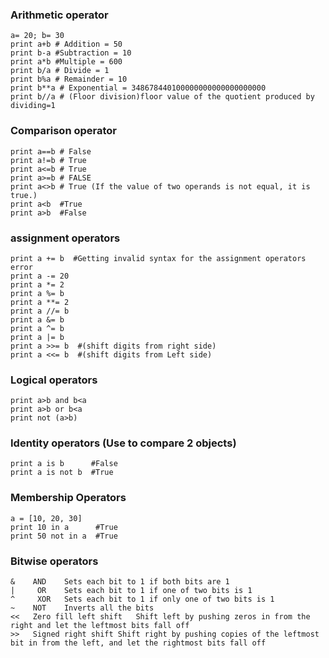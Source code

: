 ### Arithmetic operator
```
a= 20; b= 30
print a+b # Addition = 50
print b-a #Subtraction = 10
print a*b #Multiple = 600
print b/a # Divide = 1
print b%a # Remainder = 10
print b**a # Exponential = 348678440100000000000000000000
print b//a # (Floor division)floor value of the quotient produced by dividing=1
```
### Comparison operator
```
print a==b # False
print a!=b # True
print a<=b # True
print a>=b # FALSE
print a<>b # True (If the value of two operands is not equal, it is true.)
print a<b  #True
print a>b  #False
```
### assignment operators
```
print a += b  #Getting invalid syntax for the assignment operators error
print a -= 20
print a *= 2
print a %= b
print a **= 2
print a //= b
print a &= b
print a ^= b
print a |= b
print a >>= b  #(shift digits from right side)
print a <<= b  #(shift digits from Left side)
```
### Logical operators
```
print a>b and b<a
print a>b or b<a
print not (a>b)
```
### Identity operators (Use to compare 2 objects)
```
print a is b      #False
print a is not b  #True
```
### Membership Operators
```
a = [10, 20, 30]
print 10 in a      #True
print 50 not in a  #True
```
### Bitwise operators
```
& 	 AND	Sets each bit to 1 if both bits are 1
|	  OR	Sets each bit to 1 if one of two bits is 1
^	  XOR	Sets each bit to 1 if only one of two bits is 1
~ 	 NOT	Inverts all the bits
<<	 Zero fill left shift	Shift left by pushing zeros in from the right and let the leftmost bits fall off
>>	 Signed right shift	Shift right by pushing copies of the leftmost bit in from the left, and let the rightmost bits fall off
```
